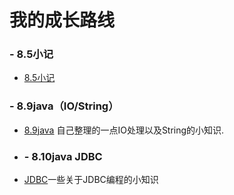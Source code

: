 ﻿# 我的成长路线
### - 8.5小记
    
- [8.5小记](https://github.com/xilimao/-/blob/master/8.5%E5%B0%8F%E8%AE%B0.md)
    
### - 8.9java（IO/String）
- [8.9java](https://github.com/xilimao/-/blob/master/8.9java3%EF%BC%88IO%E5%A4%84%E7%90%86andString%E4%B8%80%E4%BA%9B%E5%B0%8F%E7%9F%A5%E8%AF%86%EF%BC%89.md) 自己整理的一点IO处理以及String的小知识.
- ### - 8.10java JDBC
- [JDBC](https://github.com/xilimao/-/blob/master/8.10java%20JDBC.md)一些关于JDBC编程的小知识
